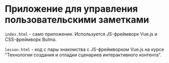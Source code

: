 # Приложение для управления пользовательскими заметками  

`index.html` - само приложение. Используется JS-фреймворк Vue.js и CSS-фреймворк Bulma.   

`lesson.html` - код с пары знакомства с JS-фреймворком Vue.js на курсе "Технологии создания и отладки сценариев интерактивного контента".  

